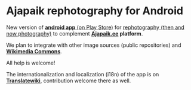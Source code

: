 Ajapaik rephotography for Android
================

New version of [**android app** (on Play Store)](https://play.google.com/store/apps/details?id=ee.ajapaik.android) for [rephotography (then and now photography)](https://en.wikipedia.org/wiki/Rephotography) to complement **[Ajapaik.ee](https://ajapaik.ee) platform**.

We plan to integrate with other image sources (public repositories) and [**Wikimedia Commons**](https://commons.wikimedia.org).

All help is welcome!

The internationalization and localization (i18n) of the app is on [**Translatewiki**](https://translatewiki.net/wiki/Translating:Ajapaik), contribution welcome there as well.
